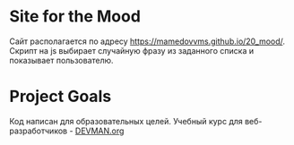 # Site for the Mood

Сайт располагается по адресу https://mamedovvms.github.io/20_mood/.
Скрипт на js выбирает случайную фразу из заданного списка и показывает пользователю. 

# Project Goals

Код написан для образовательных целей. Учебный курс для веб-разработчиков - [DEVMAN.org](https://devman.org)
